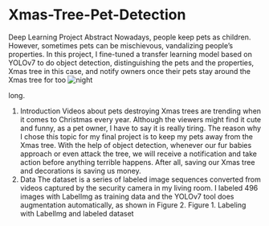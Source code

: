 # Xmas-Tree-Pet-Detection
Deep Learning Project
Abstract
Nowadays, people keep pets as children. However, sometimes
pets can be mischievous, vandalizing people’s properties.
In this project, I fine-tuned a transfer learning model
based on YOLOv7 to do object detection, distinguishing the
pets and the properties, Xmas tree in this case, and notify
owners once their pets stay around the Xmas tree for too
![night](https://github.com/sasha-soQ/Xmas-Tree-Pet-Detection/assets/109583554/2f13e0a5-a33d-40de-b012-14c28350e55e)

long.
1. Introduction
Videos about pets destroying Xmas trees are trending
when it comes to Christmas every year. Although the viewers
might find it cute and funny, as a pet owner, I have to say
it is really tiring. The reason why I chose this topic for my
final project is to keep my pets away from the Xmas tree.
With the help of object detection, whenever our fur babies
approach or even attack the tree, we will receive a notification
and take action before anything terrible happens. After
all, saving our Xmas tree and decorations is saving us
money.
2. Data
The dataset is a series of labeled image sequences converted
from videos captured by the security camera in my
living room. I labeled 496 images with LabelImg as training
data and the YOLOv7 tool does augmentation automatically,
as shown in Figure 2.
Figure 1. Labeling with LabelImg and labeled dataset
